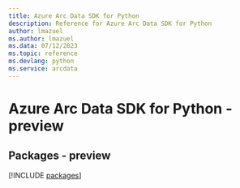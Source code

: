 ```yaml
---
title: Azure Arc Data SDK for Python
description: Reference for Azure Arc Data SDK for Python
author: lmazuel
ms.author: lmazuel
ms.data: 07/12/2023
ms.topic: reference
ms.devlang: python
ms.service: arcdata
---
```

# Azure Arc Data SDK for Python - preview
## Packages - preview
[!INCLUDE [packages](arc-data-index.md)]